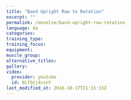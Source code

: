 ```yaml
---
title: "Band Upright Row to Rotation"
excerpt: ""
permalink: /oevelse/band-upright-row-rotation
language: da
categories:
training_type: 
training_focus: 
equipment:
muscle_group:
alternative_titles:
gallery:
video:
  provider: youtube
  id: 0LfQzj4zsnY
last_modified_at: 2016-10-17T21:15:15Z
---
```



